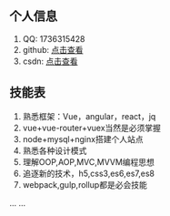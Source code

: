 ## 个人信息
1. QQ: 1736315428
2. github: [点击查看](https://github.com/QiuyangQ)
3. csdn: [点击查看](https://me.csdn.net/qq_31631167)
## 技能表
1. 熟悉框架：Vue，angular，react，jq
2. vue+vue-router+vuex当然是必须掌握
3. node+mysql+nginx搭建个人站点
4. 熟悉各种设计模式
5. 理解OOP,AOP,MVC,MVVM编程思想
6. 追逐新的技术，h5,css3,es6,es7,es8
7. webpack,gulp,rollup都是必会技能

... ...


